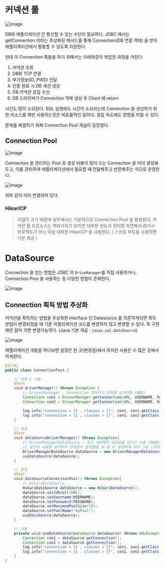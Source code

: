 # 커넥션 풀

![image](https://github.com/pia2011/stock/assets/53935439/ab4fdb34-eb2a-4b51-abf0-20718d571a0f)

DB와 애플리케이션 간 통신할 수 있는 수단이 필요하다. JDBC 에서는 getConnection 이라는 추상화된 메서드를 통해
Connection(DB 연결 객체) 을 받아 애플리케이션에서 활용할 수 있도록 지원한다.

헌데 이 Connection 획들을 하기 위해서는 아래와같이 복잡한 과정을 거친다.

1. 커넥션 조회
2. DB와 TCP 연결
3. 부가정보(ID, PWD) 전달
4. 인증 완료 시 DB 세션 생성
5. DB 커넥션 응답 수신
6. DB 드라이버가 Connection 객체 생성 후 Client 에 return

시간도 많이 소모된다. SQL 실행에도 시간이 소요되는데 Connection 을 생성하기 위한 리소스를 매번 사용하는것은
비효율적인 일이다. 응답 속도에도 영향을 미칠 수 있다. 

문제를 해결하기 위해 Connection Pool 개념이 등장했다.

## Connection Pool

![image](https://github.com/pia2011/stock/assets/53935439/1601894d-a978-4366-80aa-46dae86bcbb1)

Connection 을 관리하는 Pool 로 생성 비용이 많이 드는 Connection 을 미리 생성해두고, 이를 관리하여
애플리케이션에서 필요할 때 전달해주고 반환해주는 식으로 운영한다.

![image](https://github.com/pia2011/stock/assets/53935439/4a42d844-77d0-4b5a-82f4-4075860c1139)

위와 같이 미리 연결되어 있다. 

### HikariCP

> 이점이 크기 때문에 실무에서는 기본적으로 Connection Pool 을 활용한다. 커넥션 풀 오픈소스는
> 여러가지가 있지만 대부분 성능과 편리함 측면에서 레거시 프로젝트가 아닌 이상 대부분 HikariCP 를 사용한다.
> ( 스프링 부트를 사용하면 기본 제공 )

# DataSource


Connection 을 얻는 방법은 JDBC 의 `DriveManager`를 직접 사용하거나, Connection Pool 을 사용하는 등
다양한 방법이 존재한다.

![image](https://github.com/pia2011/Today-I-Learned/assets/53935439/518ed8d9-2a9f-467f-b3c4-67d715f73d82)


## Connection 획득 방법 추상화

커넥션을 획득하는 방법을 추상화한 interface 인 Datasource 를 의존하게되면 획득 방법이 변경되었을 때 기존 어플리케이션
코드를 변경하지 않고 변경할 수 있다. 즉 구현체만 갈아 끼면 변경가능하다. (Java 기본 제공 : `javax.sql.DataSource`)

![image](https://github.com/pia2011/Today-I-Learned/assets/53935439/c392f578-a849-45c4-80f4-4be12c1856d6)

애플리케이션 개발을 하다보면 설정은 한 곳(변경점)에서 하지만 사용은 수 많은 곳에서 하게된다.

```java
@Slf4j
public class ConnectionTest {

    // 설정 & 사용
    @Test
    void driverManager() throws Exception {
        // DriverMananger : Connection 획득마다 인자를 넘겨야함 (BAD)
        Connection con1 = DriverManager.getConnection(URL, USERNAME, PASSWORD);
        Connection con2 = DriverManager.getConnection(URL, USERNAME, PASSWORD);

        log.info("connection = {} , classes = {}", con1, con1.getClass());
        log.info("connection = {} , classes = {}", con2, con2.getClass());
    }

    // 설정
    @Test
    void dataSourceDriverManager() throws Exception{
        // DriverManagerDataSource : 초기 세팅에만 설정값을 넘기고 사용 (GOOD)
        // 설정과 사용을 분리하여 변경점이 발생했을 때 좀 더 유연하게 대처 가능 (유지보수 원활)
        DriverManagerDataSource dataSource = new DriverManagerDataSource(URL, USERNAME, PASSWORD);
        useDataSource(dataSource);
    }

    // 설정
    @Test
    void dataSourceConnectionPool() throws Exception{
        // HikariDataSource 
        HikariDataSource dataSource = new HikariDataSource();
        dataSource.setJdbcUrl(URL);
        dataSource.setUsername(USERNAME);
        dataSource.setPassword(PASSWORD);
        dataSource.setMaximumPoolSize(10);
        dataSource.setPoolName("myPool");
        useDataSource(dataSource);
    }

    // 사용
    private void useDataSource(DataSource dataSource) throws SQLException {
        Connection con1 = dataSource.getConnection();
        Connection con2 = dataSource.getConnection();
        log.info("connection = {} , classes = {}", con1, con1.getClass());
        log.info("connection = {} , classes = {}", con2, con2.getClass());
    }
}
```